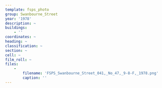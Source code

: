 ```yaml
---
template: fsps_photo
group: Swanbourne_Street
year: '1978'
description: ~
buildings:
    - ''
coordinates: ~
heading: ~
classification: ~
section: ~
cell: ~
film_roll: ~
files:
    -
        filename: 'FSPS_Swanbourne_Street_041,_No_47,_9-8-F,_1978.png'
        caption: ''
---
```


